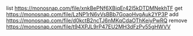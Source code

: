 # 
list
https://monosnap.com/file/xnkBePNf6XBiqEr42I5kDTDMNekhTF
get
https://monosnap.com/file/LzNP1rN6vVsBBb7GoaoHvgAuk2YP3P
add
https://monosnap.com/file/d0kctB2ncTJ6nMKqCdaOThKeiyPwRQ
remove
https://monosnap.com/file/t94XPJL9rP47EU2MH3dFzPv55gHWVV